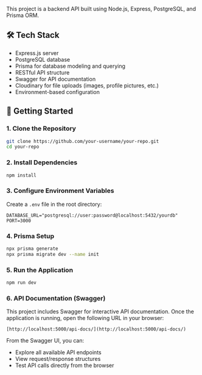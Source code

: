 This project is a backend API built using Node.js, Express, PostgreSQL, and Prisma ORM.

## 🛠️ Tech Stack

- Express.js server
- PostgreSQL database
- Prisma for database modeling and querying
- RESTful API structure
- Swagger for API documentation
- Cloudinary for file uploads (images, profile pictures, etc.)
- Environment-based configuration

## 🚀 Getting Started

### 1. Clone the Repository

```bash
git clone https://github.com/your-username/your-repo.git
cd your-repo
````

### 2. Install Dependencies

```bash
npm install
```

### 3. Configure Environment Variables

Create a `.env` file in the root directory:

```env
DATABASE_URL="postgresql://user:password@localhost:5432/yourdb"
PORT=3000
```

### 4. Prisma Setup

```bash
npx prisma generate
npx prisma migrate dev --name init
```

### 5. Run the Application

```bash
npm run dev
```

### 6. API Documentation (Swagger)

This project includes Swagger for interactive API documentation.
Once the application is running, open the following URL in your browser:

```
[http://localhost:5000/api-docs/](http://localhost:5000/api-docs/)
```

From the Swagger UI, you can:
- Explore all available API endpoints
- View request/response structures
- Test API calls directly from the browser
